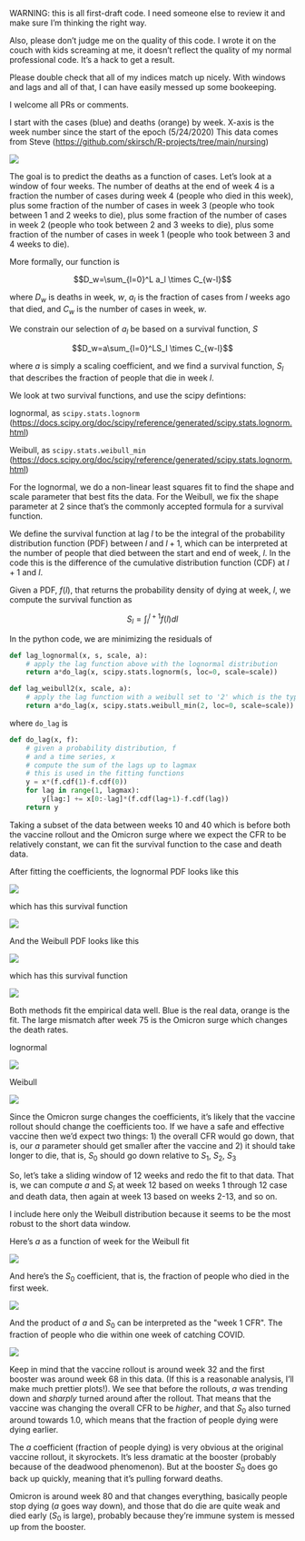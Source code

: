 WARNING: this is all first-draft code.  I need someone else to review it and make sure I’m thinking the right way.

Also, please don’t judge me on the quality of this code.  I wrote it on the couch with kids screaming at me, it doesn’t reflect the quality of my normal professional code. It’s a hack to get a result.

Please double check that all of my indices match up nicely.  With windows and lags and all of that, I can have easily messed up some bookeeping. 

I welcome all PRs or comments.  

I start with the cases (blue) and deaths (orange) by week.  X-axis is the week number since the start of the epoch (5/24/2020)  This data comes from Steve (https://github.com/skirsch/R-projects/tree/main/nursing)

![](orig.png)

The goal is to predict the deaths as a function of cases.  Let’s look at a window of four weeks.  The number of deaths at the end of week 4 is a fraction the number of cases during week 4 (people who died in this week), plus some fraction of the number of cases in week 3 (people who took between 1 and 2 weeks to die), plus some fraction of the number of cases in week 2 (people who took between 2 and 3 weeks to die), plus some fraction of the number of cases in week 1 (people who took between 3 and 4 weeks to die).

More formally, our function is

$$D_w=\sum_{l=0}^L a_l \times C_{w-l}$$

where $D_w$ is deaths in week, $w$, $a_l$ is the fraction of cases from $l$ weeks ago that died, and $C_w$ is the number of cases in week, $w$.

We constrain our selection of $a_l$ be based on a survival function, $S$

$$D_w=a\sum_{l=0}^LS_l \times C_{w-l}$$

where $a$ is simply a scaling coefficient, and we find a survival function, $S_l$ that describes the fraction of people that die in  week $l$.

We look at two survival functions, and use the scipy defintions:

lognormal, as `scipy.stats.lognorm` (https://docs.scipy.org/doc/scipy/reference/generated/scipy.stats.lognorm.html)

Weibull, as `scipy.stats.weibull_min` (https://docs.scipy.org/doc/scipy/reference/generated/scipy.stats.lognorm.html)

For the lognormal, we do a non-linear least squares fit to find the shape and scale parameter that best fits the data.  For the Weibull, we fix the shape parameter at 2 since that’s the commonly accepted formula for a survival function.

We define the survival function at lag $l$ to be the integral of the probability distribution function (PDF) between $l$ and $l+1$, which can be interpreted at the number of people that died between the start and end of week, $l$.  In the code this is the difference of the cumulative distribution function (CDF) at $l+1$ and $l$.

Given a PDF, $f(l)$, that returns the probability density of dying at week, $l$, we compute the survival function as 

$$S_l=\int_l^{l+1}f(l)dl$$

In the python code, we are minimizing the residuals of 

``` python
def lag_lognormal(x, s, scale, a):
    # apply the lag function above with the lognormal distribution
    return a*do_lag(x, scipy.stats.lognorm(s, loc=0, scale=scale))

def lag_weibull2(x, scale, a):
    # apply the lag function with a weibull set to '2' which is the typical survival function
    return a*do_lag(x, scipy.stats.weibull_min(2, loc=0, scale=scale))

```

where `do_lag` is

```python
def do_lag(x, f):
    # given a probability distribution, f
    # and a time series, x
    # compute the sum of the lags up to lagmax
    # this is used in the fitting functions
    y = x*(f.cdf(1)-f.cdf(0))
    for lag in range(1, lagmax):
        y[lag:] += x[0:-lag]*(f.cdf(lag+1)-f.cdf(lag))
    return y
```

Taking a subset of the data between weeks 10 and 40 which is before both the vaccine rollout and the Omicron surge where we expect the CFR to be relatively constant, we can fit the survival function to the case and death data.

After fitting the coefficients, the lognormal PDF looks like this

![](lognormal-pdf.png)

which has this survival function

![](lognormal-survival.png)

And the Weibull PDF looks like this

![](weibull-pdf.png)

which has this survival function

![](weibull-survival.png)

Both methods fit the empirical data well.  Blue is the real data, orange is the fit.  The large mismatch after week 75 is the Omicron surge which changes the death rates.

lognormal

![](lognormal-pred.png)

Weibull

![](weibull-pred.png)

Since the Omicron surge changes the coefficients, it’s likely that the vaccine rollout should change the coefficients too.  If we have a safe and effective vaccine then we’d expect two things: 1) the overall CFR would go down, that is, our $a$ parameter should get smaller after the vaccine and 2) it should take longer to die, that is, $S_0$ should go down relative to $S_1$, $S_2$, $S_3$

So, let’s take a sliding window of 12 weeks and redo the fit to that data.  That is, we can compute $a$ and $S_l$ at week 12 based on weeks 1 through 12 case and death data, then again at week 13 based on weeks 2-13, and so on.

I include here only the Weibull distribution because it seems to be the most robust to the short data window.

Here’s $a$ as a function of week for the Weibull fit

![](aw.png)

And here’s the $S_0$ coefficient, that is, the fraction of people who died in the first week.

![](c0w.png)

And the product of $a$ and $S_0$ can be interpreted as the "week 1 CFR".  The fraction of people who die within one week of catching COVID.

![](awc0w.png)

Keep in mind that the vaccine rollout is around week 32 and the first booster was around week 68 in this data.  (If this is a reasonable analysis, I’ll make much prettier plots!). We see that before the rollouts, $a$ was trending down and _sharply_ turned around after the rollout.  That means that the vaccine was changing the overall CFR to be _higher_, and that $S_0$ also turned around towards 1.0, which means that the fraction of people dying were dying earlier.

The $a$ coefficient (fraction of people dying) is very obvious at the original vaccine rollout, it skyrockets.  It’s less dramatic at the booster (probably because of the deadwood phenomenon).  But at the booster $S_0$ does go back up quickly, meaning that it’s pulling forward deaths.

Omicron is around week 80 and that changes everything, basically people stop dying ($a$ goes way down), and those that do die are quite weak and died early ($S_0$ is large), probably because they’re immune system is messed up from the booster.
